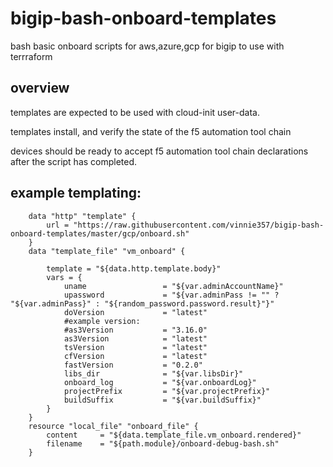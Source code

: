 # bigip-bash-onboard-templates
bash basic onboard scripts for aws,azure,gcp for bigip to use with terrraform


## overview

templates are expected to be used with cloud-init user-data.

templates install, and verify the state of the f5 automation tool chain

devices should be ready to accept f5 automation tool chain declarations after the script has completed.

## example templating:

```hcl
    data "http" "template" {
        url = "https://raw.githubusercontent.com/vinnie357/bigip-bash-onboard-templates/master/gcp/onboard.sh"
    }
    data "template_file" "vm_onboard" {
       
        template = "${data.http.template.body}"
        vars = {
            uname        	      = "${var.adminAccountName}"
            upassword        	  = "${var.adminPass != "" ? "${var.adminPass}" : "${random_password.password.result}"}"
            doVersion             = "latest"
            #example version:
            #as3Version           = "3.16.0"
            as3Version            = "latest"
            tsVersion             = "latest"
            cfVersion             = "latest"
            fastVersion           = "0.2.0"
            libs_dir              = "${var.libsDir}"
            onboard_log           = "${var.onboardLog}"
            projectPrefix         = "${var.projectPrefix}"
            buildSuffix           = "${var.buildSuffix}"
        }
    }
    resource "local_file" "onboard_file" {
        content     = "${data.template_file.vm_onboard.rendered}"
        filename    = "${path.module}/onboard-debug-bash.sh"
    }
```